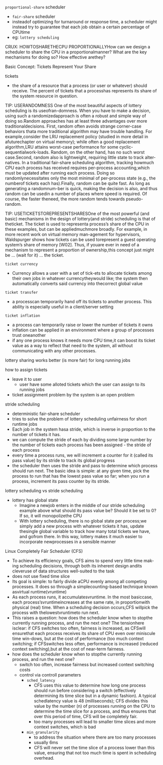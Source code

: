 `proportional-share` scheduler
- `fair-share` scheduler
- insteadof optimizing for turnaround or response time, a scheduler might instead try to guarantee that each job obtain a certain percentage of CPUtime
- eg: `lottery scheduling`


CRUX: HOWTOSHARETHECPU PROPORTIONALLYHow can we design a scheduler to share the CPU in a proportionalmanner? What are the key mechanisms for doing so? How effective arethey?

Basic Concept: Tickets Represent Your Share

tickets
- the share of a resource that a process (or user or whatever) should receive. The percent of tickets that a processhas represents its share of the system resource in question.


TIP: USERANDOMNESS
One of the most beautiful aspects of lottery scheduling is its useofran-domness. When you have to make a decision, using such a randomizedapproach is often a robust and simple way of doing so.Random approaches has at least three advantages over more traditionaldecisions. First, random often avoids strange corner-case behaviors thata more traditional algorithm may have trouble handling. For example,consider the LRU replacement policy (studied in more detail in afuturechapter on virtual memory); while often a good replacement algorithm,LRU attains worst-case performance for some cyclic-sequentialwork-loads. Random, on the other hand, has no such worst case.Second, random also is lightweight, requiring little state to track alter-natives. In a traditional fair-share scheduling algorithm, tracking howmuch CPU each process has received requires per-process accounting,which must be updated after running each process. Doing so randomlynecessitates only the most minimal of per-process state (e.g., the numberof tickets each has).Finally, random can be quite fast. As long as generating a randomnum-ber is quick, making the decision is also, and thus random can be usedin a number of places where speed is required. Of course, the faster theneed, the more random tends towards pseudo-random.

TIP: USETICKETSTOREPRESENTSHARESOne of the most powerful (and basic) mechanisms in the design of lottery(and stride) scheduling is that of theticket. The ticket is used to representa process’s share of the CPU in these examples, but can be appliedmuchmore broadly. For example, in more recent work on virtual memory man-agement for hypervisors, Waldspurger shows how tickets can be used torepresent a guest operating system’s share of memory [W02]. Thus, if youare ever in need of a mechanism to represent a proportion of ownership,this concept just might be ... (wait for it) ... the ticket.

`ticket currency`
- Currency allows a user with a set of tick-ets to allocate tickets among their own jobs in whatever currencytheywould like; the system then automatically converts said currency into thecorrect global value

`ticket transfer`
- a processcan temporarily hand off its tickets to another process. This ability is especially useful in a client/server setting

`ticket inflation`
- a process can temporarily raise or lower the number of tickets it owns
- inflation can be applied in an environment where a group of processes trust oneanother
- if any one process knows it needs more CPU time,it can boost its ticket value as a way to reflect that need to the system, all without communicating with any other processes.

lottery sharing works better (is more fair) for long running jobs

how to assign tickets
- leave it to user
  - user have some alloted tickets which the user can assign to its running jobs
- ticket assignment problem by the system is an open problem


stride scheduling
- deterministic fair-share scheduler
- tries to solve the problem of lottery scheduling unfairness for short runtime jobs
- Each job in the system hasa stride, which is inverse in proportion to the number of tickets it has.
- we can compute the stride of each by dividing some large number by the number of tickets each process has been assigned - the stride of each process
- every time a process runs, we will increment a counter for it (called its pass value) by its stride to track its global progress
- the scheduler then uses the stride and pass to determine which process should run next. The basic idea is simple: at any given time, pick the process to run that has the lowest pass value so far; when you run a process, increment its pass counter by its stride.


lottery scheduling vs stride scheduling
- lottery has global state
  - Imagine a newjob enters in the middle of our stride scheduling example above what should its pass value be? Should it be set to 0? If so, it will monopolizethe CPU
  - With lottery scheduling, there is no global state per process;we simply add a new process with whatever tickets it has, update thesingle global variable to track how many total tickets we have, and gofrom there. In this way, lottery makes it much easier to incorporate newprocesses in a sensible manner


Linux Completely Fair Scheduler (CFS)
- To achieve its efficiency goals, CFS aims to spend very little time mak-ing scheduling decisions, through both its inherent design andits cleveruse of data structures well-suited to the task
- does not use fixed time slice
- Its goal is simple: to fairly divide aCPU evenly among all competing processes. It does so through a simplecounting-based technique known asvirtual runtime(vruntime)
- As each process runs, it accumulatesvruntime. In the most basiccase, each process’svruntimeincreases at the same rate, in proportionwith physical (real) time. When a scheduling decision occurs,CFS willpick the process with thelowestvruntimeto run next.
- This raises a question: how does the scheduler know when to stopthe currently running process, and run the next one? The tensionhere isclear: if CFS switches too often, fairness is increased, as CFSwill ensurethat each process receives its share of CPU even over miniscule time win-dows, but at the cost of performance (too much context switching; if CFSswitches less often, performance is increased (reduced context switching),but at the cost of near-term fairness.
- how does the scheduler know when to stopthe currently running process, and run the next one?
  - switch too often, increase fairness but increased context switching costs
  - control via controll parameters
    - `sched_latency`
      - CFS uses this value to determine how long one process should run before considering a switch (effectively determining its time slice but in a dynamic fashion). A typical schedlatency value is 48 (milliseconds); CFS divides this value by the number (n) of processes running on the CPU to determine the time slice for a process, and thus ensures that over this period of time, CFS will be completely fair.
      - too many processes will lead to smaller time slices and more context switches, which is bad
    - `min_granularity`
      - to address the situation where there are too many processes
      - usually 6ms
      - CFS will never set the time slice of a process lower than this value, ensuring that not too much time is spent in scheduling overhead.